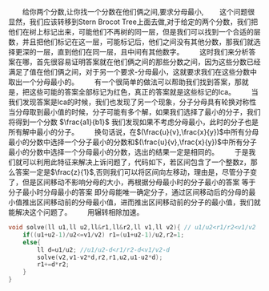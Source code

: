 
&emsp;&emsp;给你两个分数,让你找一个分数在他们俩之间,要求分母最小,
&emsp;&emsp;这个问题很显然，我们应该转移到Stern Brocot Tree上面去做,对于给定的两个分数，我们把他们在树上标记出来，可能他们不再树的同一层，但是我们可以找到一个合适的层数，并且把他们标记在这一层，可能标记后，他们之间没有其他分数，那我们就选择更深的一层，直到他们在同一层，且中间有其他数字。
&emsp;&emsp;这时我们来分析答案在哪，首先很容易证明答案就在他们俩之间的那些分数之间，因为这些分数已经满足了值在他们俩之间，对于另一个要求-分母最小，这就要求我们在这些分数中取出一个分母最小的。
&emsp;&emsp;有一个很简单的做法可以帮助我们找到答案，那就是，把这些可能的答案全部标记为红色，真正的答案就是这些标记的lca。
&emsp;&emsp;当我们发现答案是lca的时候，我们也发现了另一个现象，分子分母具有轮换对称性当分母取到最小值的时候，分子可能有多个解，如果我们选择了最小的分子，我们将得到一个分数 $\frac{a1}{b1}$ 我们发现如果不考虑分母最小，此时的分子也是所有解中最小的分子。
&emsp;&emsp;换句话说，在$(\frac{u}{v},\frac{x}{y})$中所有分母最小的分数中选择一个分子最小的分数和$(\frac{u}{v},\frac{x}{y})$中所有分子最小的分数中选择一个分母最小的分数，选出的结果一定是相同的。
&emsp;&emsp;于是我们就可以利用此特征来解决上诉问题了，代码如下，若区间包含了一个整数z，那么答案一定是$\frac{z}{1}$,否则我们可以将区间向左移动，理由是，尽管分子变了，但是区间移动不影响分母的大小，再根据分母最小时的分子最小的答案 等于 分子最小时分母最小的答案 即分母能唯一确定分子，通过区间移动后的分母的最小值推出区间移动前的分母最小值，进而推出区间移动前的分子的最小值，我们就能解决这个问题了。
&emsp;&emsp;用辗转相除加速。
```cpp
void solve(ll u1,ll u2,ll&r1,ll&r2,ll v1,ll v2){ // u1/u2<r1/r2<v1/v2
    if((u1+u2-1)/u2<=v1/v2) r1=(u1+u2-1)/u2,r2=1;
    else{
        ll d=u1/u2; //u1/u2-d<r1/r2-d<v1/v2-d
        solve(v2,v1-v2*d,r2,r1,u2,u1-u2*d);
        r1+=d*r2;
    }
}
```